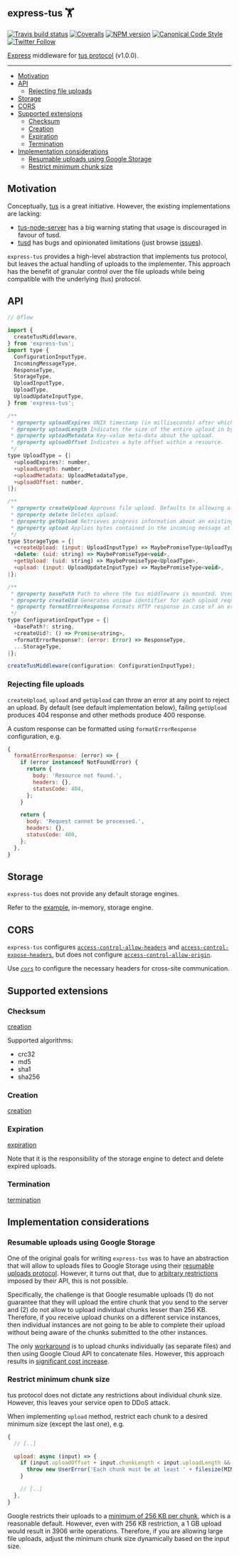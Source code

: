 ## express-tus 🏋️

[![Travis build status](http://img.shields.io/travis/gajus/express-tus/master.svg?style=flat-square)](https://travis-ci.org/gajus/express-tus)
[![Coveralls](https://img.shields.io/coveralls/gajus/express-tus.svg?style=flat-square)](https://coveralls.io/github/gajus/express-tus)
[![NPM version](http://img.shields.io/npm/v/express-tus.svg?style=flat-square)](https://www.npmjs.org/package/express-tus)
[![Canonical Code Style](https://img.shields.io/badge/code%20style-canonical-blue.svg?style=flat-square)](https://github.com/gajus/canonical)
[![Twitter Follow](https://img.shields.io/twitter/follow/kuizinas.svg?style=social&label=Follow)](https://twitter.com/kuizinas)

[Express](https://expressjs.com/) middleware for [tus protocol](https://tus.io/) (v1.0.0).

---

* [Motivation](#motivation)
* [API](#api)
  * [Rejecting file uploads](#rejecting-file-uploads)
* [Storage](#storage)
* [CORS](#cors)
* [Supported extensions](#supported-extensions)
  * [Checksum](#checksum)
  * [Creation](#creation)
  * [Expiration](#expiration)
  * [Termination](#termination)
* [Implementation considerations](#implementation-considerations)
  * [Resumable uploads using Google Storage](#resumable-uploads-using-google-storage)
  * [Restrict minimum chunk size](#restrict-minimum-chunk-size)

## Motivation

Conceptually, [tus](https://tus.io/) is a great initiative. However, the existing implementations are lacking:

* [tus-node-server](https://github.com/tus/tus-node-server) has a big warning stating that usage is discouraged in favour of tusd.
* [tusd](https://github.com/tus/tusd) has bugs and opinionated limitations (just browse [issues](https://github.com/tus/tusd/issues)).

`express-tus` provides a high-level abstraction that implements tus protocol, but leaves the actual handling of uploads to the implementer. This approach has the benefit of granular control over the file uploads while being compatible with the underlying (tus) protocol.

## API

```js
// @flow

import {
  createTusMiddleware,
} from 'express-tus';
import type {
  ConfigurationInputType,
  IncomingMessageType,
  ResponseType,
  StorageType,
  UploadInputType,
  UploadType,
  UploadUpdateInputType,
} from 'express-tus';

/**
 * @property uploadExpires UNIX timestamp (in milliseconds) after which the upload will be deleted.
 * @property uploadLength Indicates the size of the entire upload in bytes.
 * @property uploadMetadata Key-value meta-data about the upload.
 * @property uploadOffset Indicates a byte offset within a resource.
 */
type UploadType = {|
  +uploadExpires?: number,
  +uploadLength: number,
  +uploadMetadata: UploadMetadataType,
  +uploadOffset: number,
|};

/**
 * @property createUpload Approves file upload. Defaults to allowing all uploads.
 * @property delete Deletes upload.
 * @property getUpload Retrieves progress information about an existing upload.
 * @property upload Applies bytes contained in the incoming message at the given offset.
 */
type StorageType = {|
  +createUpload: (input: UploadInputType) => MaybePromiseType<UploadType>,
  +delete: (uid: string) => MaybePromiseType<void>,
  +getUpload: (uid: string) => MaybePromiseType<UploadType>,
  +upload: (input: UploadUpdateInputType) => MaybePromiseType<void>,
|};

/**
 * @property basePath Path to where the tus middleware is mounted. Used for redirects. Defaults to `/`.
 * @property createUid Generates unique identifier for each upload request. Defaults to UUID v4.
 * @property formatErrorResponse Formats HTTP response in case of an error.
 */
type ConfigurationInputType = {|
  +basePath?: string,
  +createUid?: () => Promise<string>,
  +formatErrorResponse?: (error: Error) => ResponseType,
  ...StorageType,
|};

createTusMiddleware(configuration: ConfigurationInputType);

```

### Rejecting file uploads

`createUpload`, `upload` and `getUpload` can throw an error at any point to reject an upload. By default (see default implementation below), failing `getUpload` produces 404 response and other methods produce 400 response.

A custom response can be formatted using `formatErrorResponse` configuration, e.g.

```js
{
  formatErrorResponse: (error) => {
    if (error instanceof NotFoundError) {
      return {
        body: 'Resource not found.',
        headers: {},
        statusCode: 404,
      };
    }

    return {
      body: 'Request cannot be processed.',
      headers: {},
      statusCode: 400,
    };
  },
}

```

## Storage

`express-tus` does not provide any default storage engines.

Refer to the [example](./src/factories/createMemoryStorage.js), in-memory, storage engine.

## CORS

`express-tus` configures [`access-control-allow-headers`](https://developer.mozilla.org/en-US/docs/Web/HTTP/Headers/Access-Control-Allow-Headers) and [`access-control-expose-headers`](https://developer.mozilla.org/en-US/docs/Web/HTTP/Headers/Access-Control-Expose-Headers), but does not configure [`access-control-allow-origin`](https://developer.mozilla.org/en-US/docs/Web/HTTP/Headers/Access-Control-Allow-Origin).

Use [`cors`](https://www.npmjs.com/package/cors) to configure the necessary headers for cross-site communication.

## Supported extensions

### Checksum

[creation](https://tus.io/protocols/resumable-upload.html#checksum)

Supported algorithms:

* crc32
* md5
* sha1
* sha256

### Creation

[creation](https://tus.io/protocols/resumable-upload.html#creation)

### Expiration

[expiration](https://tus.io/protocols/resumable-upload.html#expiration)

Note that it is the responsibility of the storage engine to detect and delete expired uploads.

### Termination

[termination](https://tus.io/protocols/resumable-upload.html#termination)

## Implementation considerations

### Resumable uploads using Google Storage

One of the original goals for writing `express-tus` was to have an abstraction that will allow to uploads files to Google Storage using their [resumable uploads protocol](https://cloud.google.com/storage/docs/performing-resumable-uploads). However, it turns out that, due to [arbitrary restrictions](https://github.com/googleapis/nodejs-storage/issues/1192#issuecomment-629042176) imposed by their API, this is not possible.

Specifically, the challenge is that Google resumable uploads (1) do not guarantee that they will upload the entire chunk that you send to the server and (2) do not allow to upload individual chunks lesser than 256 KB. Therefore, if you receive upload chunks on a different service instances, then individual instances are not going to be able to complete their upload without being aware of the chunks submitted to the other instances.

The only [workaround](https://github.com/googleapis/nodejs-storage/issues/1192#issuecomment-628873851) is to upload chunks individually (as separate files) and then using Google Cloud API to concatenate files. However, this approach results in [significant cost increase](https://github.com/googleapis/gcs-resumable-upload/issues/132#issuecomment-603493772).

### Restrict minimum chunk size

tus protocol does not dictate any restrictions about individual chunk size. However, this leaves your service open to DDoS attack.

When implementing `upload` method, restrict each chunk to a desired minimum size (except the last one), e.g.

```js
{
  // [..]

  upload: async (input) => {
    if (input.uploadOffset + input.chunkLength < input.uploadLength && input.chunkLength < MINIMUM_CHUNK_SIZE) {
      throw new UserError('Each chunk must be at least ' + filesize(MINIMUM_CHUNK_SIZE) + ' (except the last one).');
    }

    // [..]
  },
}

```

Google restricts their uploads to a [minimum of 256 KB per chunk](https://cloud.google.com/storage/docs/performing-resumable-uploads#json-api), which is a reasonable default. However, even with 256 KB restriction, a 1 GB upload would result in 3906 write operations. Therefore, if you are allowing large file uploads, adjust the minimum chunk size dynamically based on the input size.

